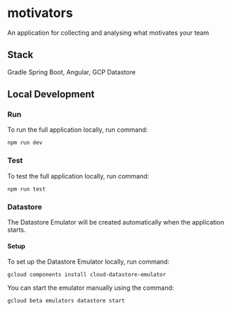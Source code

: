# motivators

An application for collecting and analysing what motivates your team

## Stack

Gradle Spring Boot, Angular, GCP Datastore

## Local Development

### Run

To run the full application locally, run command:

```shell
npm run dev
```

### Test

To test the full application locally, run command:

```shell
npm run test
```

### Datastore

The Datastore Emulator will be created automatically when the application starts.

#### Setup

To set up the Datastore Emulator locally, run command:

```shell
gcloud components install cloud-datastore-emulator
```

You can start the emulator manually using the command:

```shell
gcloud beta emulators datastore start
```
